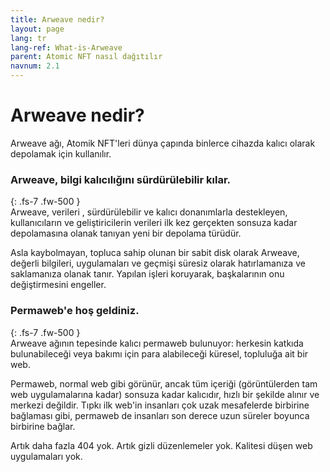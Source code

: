 ```yaml
---
title: Arweave nedir?
layout: page
lang: tr
lang-ref: What-is-Arweave
parent: Atomic NFT nasıl dağıtılır
navnum: 2.1
---
```


# Arweave nedir?

Arweave ağı, Atomik NFT'leri dünya çapında binlerce cihazda kalıcı olarak depolamak için kullanılır.

### Arweave, bilgi kalıcılığını sürdürülebilir kılar.

{: .fs-7 .fw-500 }
<br>
Arweave, verileri , sürdürülebilir ve kalıcı donanımlarla destekleyen, kullanıcıların ve geliştiricilerin verileri ilk kez gerçekten sonsuza kadar depolamasına olanak tanıyan yeni bir depolama türüdür.

Asla kaybolmayan, topluca sahip olunan bir sabit disk olarak Arweave, değerli bilgileri, uygulamaları ve geçmişi süresiz olarak hatırlamanıza ve saklamanıza olanak tanır. Yapılan işleri koruyarak, başkalarının onu değiştirmesini engeller.

### Permaweb'e hoş geldiniz.

{: .fs-7 .fw-500 }
<br>
Arweave ağının tepesinde kalıcı permaweb bulunuyor: herkesin katkıda bulunabileceği veya bakımı için para alabileceği küresel, topluluğa ait bir web.

Permaweb, normal web gibi görünür, ancak tüm içeriği (görüntülerden tam web uygulamalarına kadar) sonsuza kadar kalıcıdır, hızlı bir şekilde alınır ve merkezi değildir. Tıpkı ilk web'in insanları çok uzak mesafelerde birbirine bağlaması gibi, permaweb de insanları son derece uzun süreler boyunca birbirine bağlar.

Artık daha fazla 404 yok. Artık gizli düzenlemeler yok. Kalitesi düşen web uygulamaları yok.
